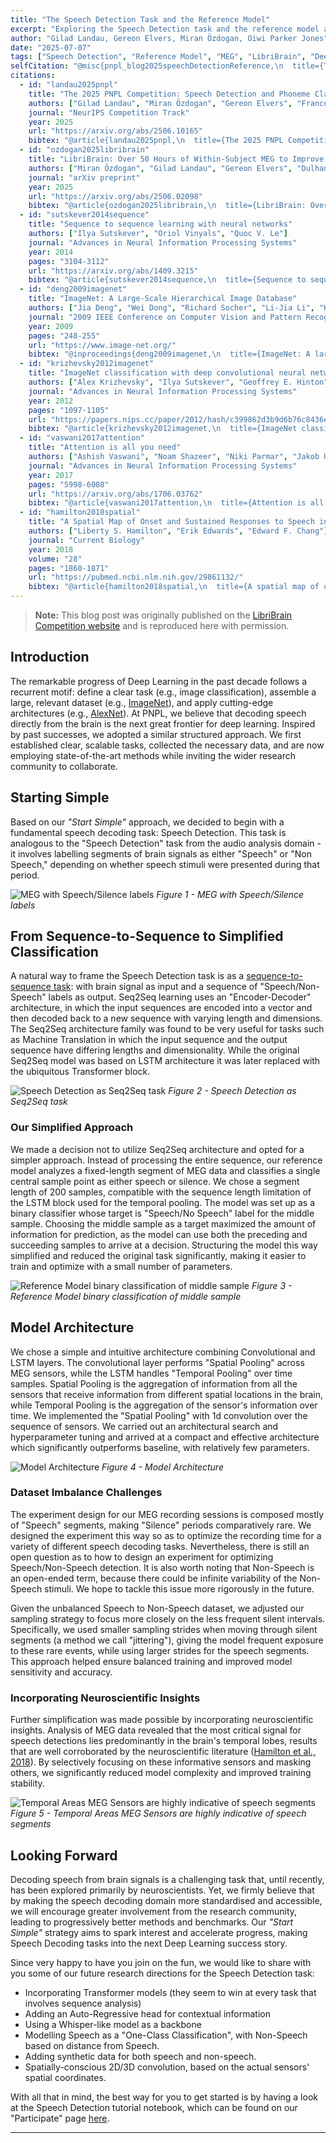 ```yaml
---
title: "The Speech Detection Task and the Reference Model"
excerpt: "Exploring the Speech Detection task and the reference model architecture used in the LibriBrain competition, including insights into our 'Start Simple' approach and future research directions."
author: "Gilad Landau, Gereon Elvers, Miran Özdogan, Oiwi Parker Jones"
date: "2025-07-07"
tags: ["Speech Detection", "Reference Model", "MEG", "LibriBrain", "Deep Learning"]
selfCitation: "@misc{pnpl_blog2025speechDetectionReference,\n  title={The Speech Detection task and the reference model},\n  author={Landau, Gilad and Elvers, Gereon and Özdogan, Miran and Parker Jones, Oiwi},\n  year={2025},\n  url={https://neural-processing-lab.github.io/2025-libribrain-competition/blog/speech-detection-reference-model},\n  note={Blog post}\n}"
citations:
  - id: "landau2025pnpl"
    title: "The 2025 PNPL Competition: Speech Detection and Phoneme Classification in the LibriBrain Dataset"
    authors: ["Gilad Landau", "Miran Özdogan", "Gereon Elvers", "Francesco Mantegna", "Pranav Somaiya", "Dulhan Jayalath", "Lukas Kurth", "Taewon Kwon", "Brendan Shillingford", "Gabriel Farquhar", "Michael Jiang", "Karim Jerbi", "Hichem Abdelhedi", "Yorguin Mantilla Ramos", "Caglar Gulcehre", "Mark Woolrich", "Natalie Voets", "Oiwi Parker Jones"]
    journal: "NeurIPS Competition Track"
    year: 2025
    url: "https://arxiv.org/abs/2506.10165"
    bibtex: "@article{landau2025pnpl,\n  title={The 2025 PNPL Competition: Speech Detection and Phoneme Classification in the LibriBrain Dataset},\n  author={Landau, Gilad and Özdogan, Miran and Elvers, Gereon and Mantegna, Francesco and Somaiya, Pranav and Jayalath, Dulhan and Kurth, Lukas and Kwon, Taewon and Shillingford, Brendan and Farquhar, Gabriel and others},\n  journal={arXiv preprint arXiv:2506.10165},\n  year={2025}\n}"
  - id: "ozdogan2025libribrain"
    title: "LibriBrain: Over 50 Hours of Within-Subject MEG to Improve Speech Decoding Methods at Scale"
    authors: ["Miran Özdogan", "Gilad Landau", "Gereon Elvers", "Dulhan Jayalath", "Pranav Somaiya", "Francesco Mantegna", "Mark Woolrich", "Oiwi Parker Jones"]
    journal: "arXiv preprint"
    year: 2025
    url: "https://arxiv.org/abs/2506.02098"
    bibtex: "@article{ozdogan2025libribrain,\n  title={LibriBrain: Over 50 Hours of Within-Subject MEG to Improve Speech Decoding Methods at Scale},\n  author={Özdogan, Miran and Landau, Gilad and Elvers, Gereon and Jayalath, Dulhan and Somaiya, Pranav and Mantegna, Francesco and Woolrich, Mark and Parker Jones, Oiwi},\n  journal={arXiv preprint arXiv:2506.02098},\n  year={2025}\n}"
  - id: "sutskever2014sequence"
    title: "Sequence to sequence learning with neural networks"
    authors: ["Ilya Sutskever", "Oriol Vinyals", "Quoc V. Le"]
    journal: "Advances in Neural Information Processing Systems"
    year: 2014
    pages: "3104-3112"
    url: "https://arxiv.org/abs/1409.3215"
    bibtex: "@article{sutskever2014sequence,\n  title={Sequence to sequence learning with neural networks},\n  author={Sutskever, Ilya and Vinyals, Oriol and Le, Quoc V},\n  journal={Advances in neural information processing systems},\n  volume={27},\n  year={2014}\n}"
  - id: "deng2009imagenet"
    title: "ImageNet: A Large-Scale Hierarchical Image Database"
    authors: ["Jia Deng", "Wei Dong", "Richard Socher", "Li-Jia Li", "Kai Li", "Li Fei-Fei"]
    journal: "2009 IEEE Conference on Computer Vision and Pattern Recognition"
    year: 2009
    pages: "248-255"
    url: "https://www.image-net.org/"
    bibtex: "@inproceedings{deng2009imagenet,\n  title={ImageNet: A large-scale hierarchical image database},\n  author={Deng, Jia and Dong, Wei and Socher, Richard and Li, Li-Jia and Li, Kai and Fei-Fei, Li},\n  booktitle={2009 IEEE conference on computer vision and pattern recognition},\n  pages={248--255},\n  year={2009},\n  organization={Ieee}\n}"
  - id: "krizhevsky2012imagenet"
    title: "ImageNet classification with deep convolutional neural networks"
    authors: ["Alex Krizhevsky", "Ilya Sutskever", "Geoffrey E. Hinton"]
    journal: "Advances in Neural Information Processing Systems"
    year: 2012
    pages: "1097-1105"
    url: "https://papers.nips.cc/paper/2012/hash/c399862d3b9d6b76c8436e924a68c45b-Abstract.html"
    bibtex: "@article{krizhevsky2012imagenet,\n  title={ImageNet classification with deep convolutional neural networks},\n  author={Krizhevsky, Alex and Sutskever, Ilya and Hinton, Geoffrey E},\n  journal={Advances in neural information processing systems},\n  volume={25},\n  pages={1097--1105},\n  year={2012}\n}"
  - id: "vaswani2017attention"
    title: "Attention is all you need"
    authors: ["Ashish Vaswani", "Noam Shazeer", "Niki Parmar", "Jakob Uszkoreit", "Llion Jones", "Aidan N. Gomez", "Lukasz Kaiser", "Illia Polosukhin"]
    journal: "Advances in Neural Information Processing Systems"
    year: 2017
    pages: "5998-6008"
    url: "https://arxiv.org/abs/1706.03762"
    bibtex: "@article{vaswani2017attention,\n  title={Attention is all you need},\n  author={Vaswani, Ashish and Shazeer, Noam and Parmar, Niki and Uszkoreit, Jakob and Jones, Llion and Gomez, Aidan N and Kaiser, {\\L}ukasz and Polosukhin, Illia},\n  journal={Advances in neural information processing systems},\n  volume={30},\n  year={2017}\n}"
  - id: "hamilton2018spatial"
    title: "A Spatial Map of Onset and Sustained Responses to Speech in the Human Superior Temporal Gyrus"
    authors: ["Liberty S. Hamilton", "Erik Edwards", "Edward F. Chang"]
    journal: "Current Biology"
    year: 2018
    volume: "28"
    pages: "1860-1871"
    url: "https://pubmed.ncbi.nlm.nih.gov/29861132/"
    bibtex: "@article{hamilton2018spatial,\n  title={A spatial map of onset and sustained responses to speech in the human superior temporal gyrus},\n  author={Hamilton, Liberty S and Edwards, Erik and Chang, Edward F},\n  journal={Current Biology},\n  volume={28},\n  number={12},\n  pages={1860--1871},\n  year={2018},\n  publisher={Elsevier}\n}"
---
```


> **Note:** This blog post was originally published on the [LibriBrain Competition website](http://libribrain.com/) and is reproduced here with permission.

## Introduction

The remarkable progress of Deep Learning in the past decade follows a recurrent motif: define a clear task (e.g., image classification), assemble a large, relevant dataset (e.g., [ImageNet](https://en.wikipedia.org/wiki/ImageNet)), and apply cutting-edge architectures (e.g., [AlexNet](https://en.wikipedia.org/wiki/AlexNet)). At PNPL, we believe that decoding speech directly from the brain is the next great frontier for deep learning. Inspired by past successes, we adopted a similar structured approach. We first established clear, scalable tasks, collected the necessary data, and are now employing state-of-the-art methods while inviting the wider research community to collaborate.

## Starting Simple

Based on our *"Start Simple"* approach, we decided to begin with a fundamental speech decoding task: Speech Detection. This task is analogous to the "Speech Detection" task from the audio analysis domain - it involves labelling segments of brain signals as either "Speech" or "Non Speech," depending on whether speech stimuli were presented during that period.

![MEG with Speech/Silence labels](/blog/blog2-speech-detection-reference-model/blog2-picture1.png)
*Figure 1 - MEG with Speech/Silence labels*

## From Sequence-to-Sequence to Simplified Classification

A natural way to frame the Speech Detection task is as a [sequence-to-sequence task](https://arxiv.org/abs/1409.3215): with brain signal as input and a sequence of "Speech/Non-Speech" labels as output. Seq2Seq learning uses an "Encoder-Decoder" architecture, in which the input sequences are encoded into a vector and then decoded back to a new sequence with varying length and dimensions. The Seq2Seq architecture family was found to be very useful for tasks such as Machine Translation in which the input sequence and the output sequence have differing lengths and dimensionality. While the original Seq2Seq model was based on LSTM architecture it was later replaced with the ubiquitous Transformer block.

![Speech Detection as Seq2Seq task](/blog/blog2-speech-detection-reference-model/blog2-picture2.png)
*Figure 2 - Speech Detection as Seq2Seq task*

### Our Simplified Approach

We made a decision not to utilize Seq2Seq architecture and opted for a simpler approach. Instead of processing the entire sequence, our reference model analyzes a fixed-length segment of MEG data and classifies a single central sample point as either speech or silence. We chose a segment length of 200 samples, compatible with the sequence length limitation of the LSTM block used for the temporal pooling. The model was set up as a binary classifier whose target is "Speech/No Speech" label for the middle sample. Choosing the middle sample as a target maximized the amount of information for prediction, as the model can use both the preceding and succeeding samples to arrive at a decision. Structuring the model this way simplified and reduced the original task significantly, making it easier to train and optimize with a small number of parameters.

![Reference Model binary classification of middle sample](/blog/blog2-speech-detection-reference-model/blog2-picture3.png)
*Figure 3 - Reference Model binary classification of middle sample*

## Model Architecture

We chose a simple and intuitive architecture combining Convolutional and LSTM layers. The convolutional layer performs "Spatial Pooling" across MEG sensors, while the LSTM handles "Temporal Pooling" over time samples. Spatial Pooling is the aggregation of information from all the sensors that receive information from different spatial locations in the brain, while Temporal Pooling is the aggregation of the sensor's information over time. We implemented the "Spatial Pooling" with 1d convolution over the sequence of sensors. We carried out an architectural search and hyperparameter tuning and arrived at a compact and effective architecture which significantly outperforms baseline, with relatively few parameters.

![Model Architecture](/blog/blog2-speech-detection-reference-model/blog2-picture4.png)
*Figure 4 - Model Architecture*

### Dataset Imbalance Challenges

The experiment design for our MEG recording sessions is composed mostly of "Speech" segments, making "Silence" periods comparatively rare. We designed the experiment this way so as to optimize the recording time for a variety of different speech decoding tasks. Nevertheless, there is still an open question as to how to design an experiment for optimizing Speech/Non-Speech detection. It is also worth noting that Non-Speech is an open-ended term, because there could be infinite variability of the Non-Speech stimuli. We hope to tackle this issue more rigorously in the future.

Given the unbalanced Speech to Non-Speech dataset, we adjusted our sampling strategy to focus more closely on the less frequent silent intervals. Specifically, we used smaller sampling strides when moving through silent segments (a method we call "jittering"), giving the model frequent exposure to these rare events, while using larger strides for the speech segments. This approach helped ensure balanced training and improved model sensitivity and accuracy.

### Incorporating Neuroscientific Insights

Further simplification was made possible by incorporating neuroscientific insights. Analysis of MEG data revealed that the most critical signal for speech detections lies predominantly in the brain's temporal lobes, results that are well corroborated by the neuroscientific literature ([Hamilton et al., 2018](https://pubmed.ncbi.nlm.nih.gov/29861132/)). By selectively focusing on these informative sensors and masking others, we significantly reduced model complexity and improved training stability.

![Temporal Areas MEG Sensors are highly indicative of speech segments](/blog/blog2-speech-detection-reference-model/blog2-picture5.png)
*Figure 5 - Temporal Areas MEG Sensors are highly indicative of speech segments*

## Looking Forward

Decoding speech from brain signals is a challenging task that, until recently, has been explored primarily by neuroscientists. Yet, we firmly believe that by making the speech decoding domain more standardised and accessible, we will encourage greater involvement from the research community, leading to progressively better methods and benchmarks. Our *"Start Simple"* strategy aims to spark interest and accelerate progress, making Speech Decoding tasks into the next Deep Learning success story.

Since very happy to have you join on the fun, we would like to share with you some of our future research directions for the Speech Detection task:

* Incorporating Transformer models (they seem to win at every task that involves sequence analysis)  
* Adding an Auto-Regressive head for contextual information  
* Using a Whisper-like model as a backbone  
* Modelling Speech as a "One-Class Classification", with Non-Speech based on distance from Speech.  
* Adding synthetic data for both speech and non-speech.  
* Spatially-conscious 2D/3D convolution, based on the actual sensors' spatial coordinates. 

With all that in mind, the best way for you to get started is by having a look at the Speech Detection tutorial notebook, which can be found on our "Participate" page [here](https://neural-processing-lab.github.io/2025-libribrain-competition/participate/).

---